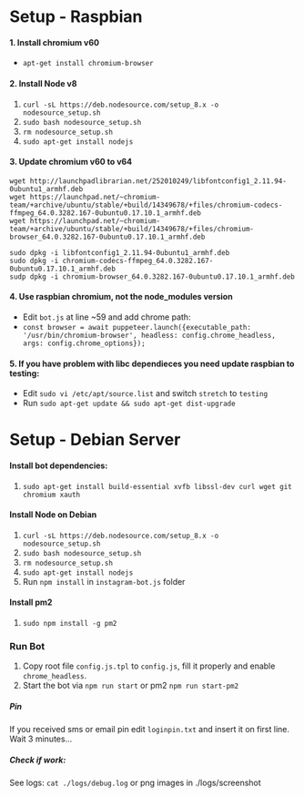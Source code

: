 # Setup - Raspbian
#### 1. Install chromium v60
- `apt-get install chromium-browser`

#### 2. Install Node v8
1. `curl -sL https://deb.nodesource.com/setup_8.x -o nodesource_setup.sh `
2. `sudo bash nodesource_setup.sh`
3. `rm nodesource_setup.sh`
4. `sudo apt-get install nodejs`

#### 3. Update chromium v60 to v64
```
wget http://launchpadlibrarian.net/252010249/libfontconfig1_2.11.94-0ubuntu1_armhf.deb
wget https://launchpad.net/~chromium-team/+archive/ubuntu/stable/+build/14349678/+files/chromium-codecs-ffmpeg_64.0.3282.167-0ubuntu0.17.10.1_armhf.deb
wget https://launchpad.net/~chromium-team/+archive/ubuntu/stable/+build/14349678/+files/chromium-browser_64.0.3282.167-0ubuntu0.17.10.1_armhf.deb

sudo dpkg -i libfontconfig1_2.11.94-0ubuntu1_armhf.deb
sudo dpkg -i chromium-codecs-ffmpeg_64.0.3282.167-0ubuntu0.17.10.1_armhf.deb
sudp dpkg -i chromium-browser_64.0.3282.167-0ubuntu0.17.10.1_armhf.deb
```

#### 4. Use raspbian chromium, not the node_modules version
- Edit `bot.js` at line ~59 and add chrome path:
- `const browser = await puppeteer.launch({executable_path: '/usr/bin/chromium-browser', headless: config.chrome_headless, args: config.chrome_options});`

#### 5. If you have problem with libc dependieces you need update raspbian to testing:
- Edit `sudo vi /etc/apt/source.list` and switch `stretch` to `testing`
- Run `sudo apt-get update && sudo apt-get dist-upgrade`

# Setup - Debian Server
#### Install bot dependencies:
1. `sudo apt-get install build-essential xvfb libssl-dev curl wget git chromium xauth`

#### Install Node on Debian
1. `curl -sL https://deb.nodesource.com/setup_8.x -o nodesource_setup.sh `
2. `sudo bash nodesource_setup.sh`
3. `rm nodesource_setup.sh`
4. `sudo apt-get install nodejs`
5. Run `npm install` in `instagram-bot.js` folder

#### Install pm2
1. `sudo npm install -g pm2`

### Run Bot
1. Copy root file `config.js.tpl` to `config.js`, fill it properly and enable `chrome_headless`.
2. Start the bot via `npm run start` or pm2 `npm run start-pm2`

##### Pin
If you received sms or email pin edit `loginpin.txt` and insert it on first line. Wait 3 minutes...

##### Check if work:
See logs: `cat ./logs/debug.log` or png images in ./logs/screenshot
